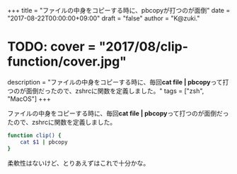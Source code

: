 +++
title = "ファイルの中身をコピーする時に、pbcopyが打つのが面倒"
date = "2017-08-22T00:00:00+09:00"
draft = "false"
author = "K@zuki."
# TODO: cover = "2017/08/clip-function/cover.jpg"
description = "ファイルの中身をコピーする時に、毎回**cat file | pbcopy**って打つのが面倒だったので、zshrcに関数を定義しました。"
tags = ["zsh", "MacOS"]
+++

ファイルの中身をコピーする時に、毎回**cat file | pbcopy**って打つのが面倒だったので、zshrcに関数を定義しました。

```sh
function clip() {
    cat $1 | pbcopy
}
```

柔軟性はないけど、とりあえずはこれで十分かな。
